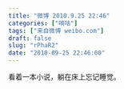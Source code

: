 ```yaml
---
title: "微博 2010.9.25 22:46"
categories: ["嘀咕"]
tags: ["来自微博 weibo.com"]
draft: false
slug: "rPhaR2"
date: "2010-09-25 22:46:00"
---
```


<p>看着一本小说，躺在床上忘记睡觉。 ​​​​</p>
